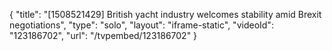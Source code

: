 {
    "title": "[1508521429] British yacht industry welcomes stability amid Brexit negotiations",
    "type": "solo",
    "layout": "iframe-static",
    "videoId": "123186702",
    "url": "\/tvpembed\/123186702"
}